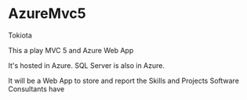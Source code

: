 AzureMvc5
=========

Tokiota

This a play MVC 5 and Azure Web App

It's hosted in Azure. SQL Server is also in Azure.

It will be a Web App to store and report the Skills and Projects Software Consultants have
